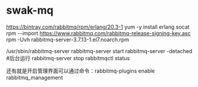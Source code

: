 # swak-mq
https://bintray.com/rabbitmq/rpm/erlang/20.3-1
yum -y install erlang socat
rpm --import https://www.rabbitmq.com/rabbitmq-release-signing-key.asc
rpm -Uvh rabbitmq-server-3.7.13-1.el7.noarch.rpm

/usr/sbin/rabbitmq-server
rabbitmq-server start
rabbitmq-server -detached #后台运行
rabbitmq-server stop
rabbitmqctl status

还有就是开启管理界面可以通过命令：rabbitmq-plugins enable rabbitmq_management 